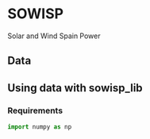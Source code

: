 # SOWISP

Solar and Wind Spain Power


## Data

## Using data with sowisp_lib
### Requirements

```python
import numpy as np
```
